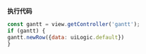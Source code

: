 <p class="panel-title"><b>执行代码</b></p>

```javascript
const gantt = view.getController('gantt');
if (gantt) {
gantt.newRow({data: uiLogic.default})
}
```
